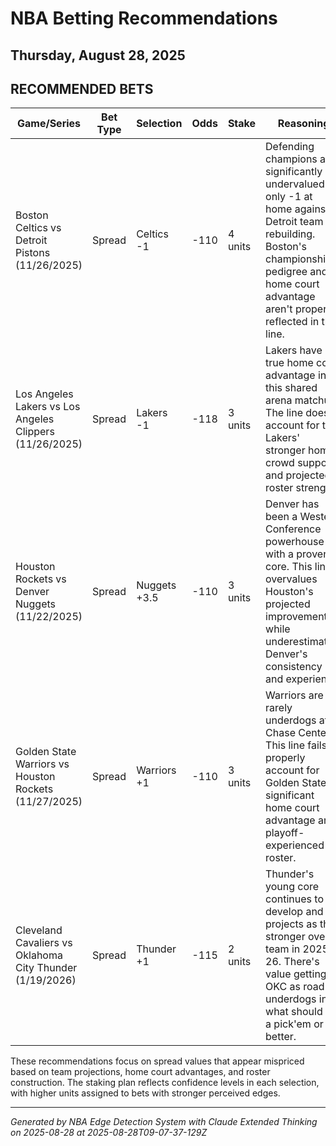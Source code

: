 # NBA Betting Recommendations
## Thursday, August 28, 2025

## RECOMMENDED BETS
| Game/Series | Bet Type | Selection | Odds | Stake | Reasoning |
|-------------|----------|-----------|------|-------|-----------|
| Boston Celtics vs Detroit Pistons (11/26/2025) | Spread | Celtics -1 | -110 | 4 units | Defending champions are significantly undervalued at only -1 at home against a Detroit team still rebuilding. Boston's championship pedigree and home court advantage aren't properly reflected in this line. |
| Los Angeles Lakers vs Los Angeles Clippers (11/26/2025) | Spread | Lakers -1 | -118 | 3 units | Lakers have true home court advantage in this shared arena matchup. The line doesn't account for the Lakers' stronger home crowd support and projected roster strength. |
| Houston Rockets vs Denver Nuggets (11/22/2025) | Spread | Nuggets +3.5 | -110 | 3 units | Denver has been a Western Conference powerhouse with a proven core. This line overvalues Houston's projected improvement while underestimating Denver's consistency and experience. |
| Golden State Warriors vs Houston Rockets (11/27/2025) | Spread | Warriors +1 | -110 | 3 units | Warriors are rarely underdogs at Chase Center. This line fails to properly account for Golden State's significant home court advantage and playoff-experienced roster. |
| Cleveland Cavaliers vs Oklahoma City Thunder (1/19/2026) | Spread | Thunder +1 | -115 | 2 units | Thunder's young core continues to develop and projects as the stronger overall team in 2025-26. There's value getting OKC as road underdogs in what should be a pick'em or better. |

These recommendations focus on spread values that appear mispriced based on team projections, home court advantages, and roster construction. The staking plan reflects confidence levels in each selection, with higher units assigned to bets with stronger perceived edges.

---
*Generated by NBA Edge Detection System with Claude Extended Thinking on 2025-08-28 at 2025-08-28T09-07-37-129Z*
